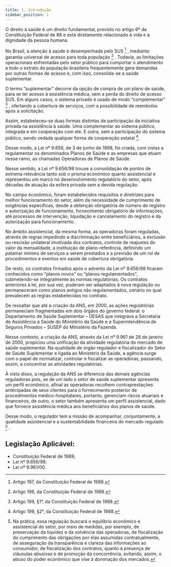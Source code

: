 ```yaml
---
title: 1. Introdução
sidebar_position: 1
---
```


O direito à saúde é um direito fundamental, previsto no artigo 6º da Constituição Federal de 88 e está
diretamente relacionado à vida e à dignidade da pessoa humana.

No Brasil, a atenção à saúde é desempenhada pelo SUS [^8] , mediante garantia universal de acesso para
toda população [^9] . Todavia, as limitações operacionais enfrentadas pelo setor público para comportar o
atendimento a todo o extrato da população brasileira frequentemente gera demandas por outras formas de
acesso e, com isso, consolida-se a saúde suplementar.

O termo “suplementar” decorre da opção de compra de um plano de saúde, para se ter acesso à assistência
médica, sem a perda do direito de acesso SUS. Em alguns casos, o sistema privado é usado de modo
“complementar” [^10] , ofertando a cobertura de serviços, com a possibilidade de reembolso após a solicitação.

Assim, estabeleceu-se duas formas distintas de participação da iniciativa privada na assistência à saúde.
Uma complementar ao sistema público, integrada e em cooperação com ele. E outra, sem a participação
do sistema público, sendo vedada qualquer forma de cooperação estatal [^11].

Desse modo, a Lei nº 9.656, de 3 de junho de 1998, foi criada, com vistas a regulamentar os denominados
Planos de Saúde e as empresas que atuam nesse ramo, as chamadas Operadoras de Planos de Saúde.

Nesse sentido, a Lei nº 9.656/98 trouxe a consolidação de pontos de extrema relevância tanto sob o prisma
econômico quanto assistencial e representou um marco no desenvolvimento regulatório do setor, após
décadas de atuação da esfera privada sem a devida regulação.

No campo econômico, foram estabelecidos requisitos e diretrizes para melhor funcionamento do setor,
além da necessidade de cumprimento de exigências específicas, desde a obtenção obrigatória de número
de registro e autorização de funcionamento, fornecimento obrigatório de informações, até processos de
intervenção, liquidação e cancelamento do registro e da autorização para funcionamento.

No âmbito assistencial, da mesma forma, as operadoras foram reguladas, através de regras impedindo a
discriminação entre beneficiários, a exclusão ou rescisão unilateral imotivada dos contratos, controle de
reajustes do valor da mensalidade, a instituição de plano-referência, definindo um patamar mínimo de
serviços a serem prestados e a previsão de um rol de procedimentos e eventos em saúde de cobertura
obrigatória.

De resto, os contratos firmados após o advento da Lei nº 9.656/98 ficaram conhecidos como “planos
novos” ou “planos regulamentados”, submetendo-se integralmente às normas regulatórias. Os contratos
anteriores à lei, por sua vez, puderam ser adaptados à nova regulação ou permaneceram como planos
antigos não regulamentados, cenário no qual prevalecem as regras estabelecidas no contrato.

De ressaltar que até a criação da ANS, em 2000, as ações regulatórias permaneciam fragmentadas em
dois órgãos do governo federal: o Departamento de Saúde Suplementar – DESAS que integrava a Secretaria
de Assistência à Saúde do Ministério da Saúde e a Superintendência de Seguros Privados – SUSEP do
Ministério da Fazenda.

Nesse contexto, a criação da ANS, através da Lei nº 9.961 de 28 de janeiro de 2000, propiciou uma
unificação da atividade regulatória do mercado de saúde suplementar. Na qualidade de órgão regulador
e fiscalizador do Setor de Saúde Suplementar e ligada ao Ministério da Saúde, a agência surge com o
papel de normatizar, controlar e fiscalizar as operadoras, passando, assim, a concentrar as atividades
regulatórias.

À vista disso, a regulação da ANS se diferencia das demais agências reguladoras pois, se de um lado o setor
de saúde suplementar apresenta um perfil econômico, afinal as operadoras recolhem contraprestações
antecipadas de seus clientes para o fornecimento posterior de procedimentos médico-hospitalares, portanto,
gerenciam riscos atuariais e financeiros, de outro, o setor também apresenta um perfil assistencial, dado
que fornece assistência médica aos beneficiários dos planos de saúde.

Desse modo, o regulador tem a missão de acompanhar, conjuntamente, a qualidade assistencial e a
sustentabilidade financeira do mercado regulado [^12] .

## Legislação Aplicável:

- Constituição Federal de 1988;
- Lei nº 9.656/98;
- Lei nº 9.961/00.







[^8]: Artigo 197, da Constituição Federal de 1988.
[^9]: Artigo 196, da Constituição Federal de 1988.
[^10]: Artigo 199, §1°, da Constituição Federal de 1988.
[^11]: Artigo 199, §2°, da Constituição Federal de 1988.
[^12]: Na prática, essa regulação buscará o equilíbrio econômico e assistencial do setor, por meio de medidas, por exemplo, de preservação da liquidez e da solvência das operadoras,
de fiscalização do cumprimento das obrigações por elas assumidas contratualmente, de asseguração da transparência e clareza das informações ao consumidor, de fiscalização dos contratos,
quanto à presença de cláusulas abusivas e de promoção da concorrência, evitando, assim, o abuso do poder econômico que vise à dominação dos mercados.